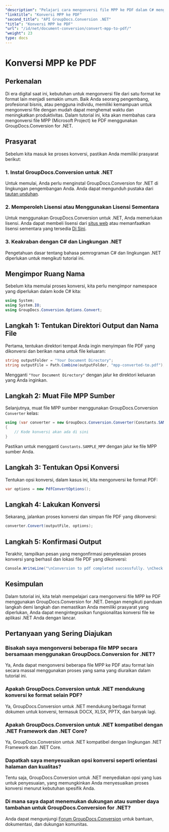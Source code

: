 ```yaml
---
"description": "Pelajari cara mengonversi file MPP ke PDF dalam C# menggunakan GroupDocs.Conversion untuk .NET. Ikuti tutorial langkah demi langkah ini untuk integrasi ke aplikasi .NET Anda."
"linktitle": "Konversi MPP ke PDF"
"second_title": "API GroupDocs.Conversion .NET"
"title": "Konversi MPP ke PDF"
"url": "/id/net/document-conversion/convert-mpp-to-pdf/"
"weight": 23
type: docs
---
```

# Konversi MPP ke PDF

## Perkenalan
Di era digital saat ini, kebutuhan untuk mengonversi file dari satu format ke format lain menjadi semakin umum. Baik Anda seorang pengembang, profesional bisnis, atau pengguna individu, memiliki kemampuan untuk mengonversi file dengan mudah dapat menghemat waktu dan meningkatkan produktivitas. Dalam tutorial ini, kita akan membahas cara mengonversi file MPP (Microsoft Project) ke PDF menggunakan GroupDocs.Conversion for .NET.
## Prasyarat
Sebelum kita masuk ke proses konversi, pastikan Anda memiliki prasyarat berikut:
### 1. Instal GroupDocs.Conversion untuk .NET
Untuk memulai, Anda perlu menginstal GroupDocs.Conversion for .NET di lingkungan pengembangan Anda. Anda dapat mengunduh pustaka dari [tautan unduhan](https://releases.groupdocs.com/conversion/net/).
### 2. Memperoleh Lisensi atau Menggunakan Lisensi Sementara
Untuk menggunakan GroupDocs.Conversion untuk .NET, Anda memerlukan lisensi. Anda dapat membeli lisensi dari [situs web](https://purchase.groupdocs.com/buy) atau memanfaatkan lisensi sementara yang tersedia [Di Sini](https://purchase.groupdocs.com/temporary-license/).
### 3. Keakraban dengan C# dan Lingkungan .NET
Pengetahuan dasar tentang bahasa pemrograman C# dan lingkungan .NET diperlukan untuk mengikuti tutorial ini.

## Mengimpor Ruang Nama
Sebelum kita memulai proses konversi, kita perlu mengimpor namespace yang diperlukan dalam kode C# kita:
```csharp
using System;
using System.IO;
using GroupDocs.Conversion.Options.Convert;
```
## Langkah 1: Tentukan Direktori Output dan Nama File
Pertama, tentukan direktori tempat Anda ingin menyimpan file PDF yang dikonversi dan berikan nama untuk file keluaran:
```csharp
string outputFolder = "Your Document Directory";
string outputFile = Path.Combine(outputFolder, "mpp-converted-to.pdf");
```
Mengganti `"Your Document Directory"` dengan jalur ke direktori keluaran yang Anda inginkan.
## Langkah 2: Muat File MPP Sumber
Selanjutnya, muat file MPP sumber menggunakan GroupDocs.Conversion `Converter` kelas:
```csharp
using (var converter = new GroupDocs.Conversion.Converter(Constants.SAMPLE_MPP))
{
    // Kode konversi akan ada di sini
}
```
Pastikan untuk mengganti `Constants.SAMPLE_MPP` dengan jalur ke file MPP sumber Anda.
## Langkah 3: Tentukan Opsi Konversi
Tentukan opsi konversi, dalam kasus ini, kita mengonversi ke format PDF:
```csharp
var options = new PdfConvertOptions();
```
## Langkah 4: Lakukan Konversi
Sekarang, jalankan proses konversi dan simpan file PDF yang dikonversi:
```csharp
converter.Convert(outputFile, options);
```
## Langkah 5: Konfirmasi Output
Terakhir, tampilkan pesan yang mengonfirmasi penyelesaian proses konversi yang berhasil dan lokasi file PDF yang dikonversi:
```csharp
Console.WriteLine("\nConversion to pdf completed successfully. \nCheck output in {0}", outputFolder);
```

## Kesimpulan
Dalam tutorial ini, kita telah mempelajari cara mengonversi file MPP ke PDF menggunakan GroupDocs.Conversion for .NET. Dengan mengikuti panduan langkah demi langkah dan memastikan Anda memiliki prasyarat yang diperlukan, Anda dapat mengintegrasikan fungsionalitas konversi file ke aplikasi .NET Anda dengan lancar.
## Pertanyaan yang Sering Diajukan
### Bisakah saya mengonversi beberapa file MPP secara bersamaan menggunakan GroupDocs.Conversion for .NET?
Ya, Anda dapat mengonversi beberapa file MPP ke PDF atau format lain secara massal menggunakan proses yang sama yang diuraikan dalam tutorial ini.
### Apakah GroupDocs.Conversion untuk .NET mendukung konversi ke format selain PDF?
Ya, GroupDocs.Conversion untuk .NET mendukung berbagai format dokumen untuk konversi, termasuk DOCX, XLSX, PPTX, dan banyak lagi.
### Apakah GroupDocs.Conversion untuk .NET kompatibel dengan .NET Framework dan .NET Core?
Ya, GroupDocs.Conversion untuk .NET kompatibel dengan lingkungan .NET Framework dan .NET Core.
### Dapatkah saya menyesuaikan opsi konversi seperti orientasi halaman dan kualitas?
Tentu saja, GroupDocs.Conversion untuk .NET menyediakan opsi yang luas untuk penyesuaian, yang memungkinkan Anda menyesuaikan proses konversi menurut kebutuhan spesifik Anda.
### Di mana saya dapat menemukan dukungan atau sumber daya tambahan untuk GroupDocs.Conversion for .NET?
Anda dapat mengunjungi [Forum GroupDocs.Conversion](https://forum.groupdocs.com/c/conversion/11) untuk bantuan, dokumentasi, dan dukungan komunitas.